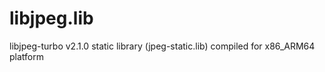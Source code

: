 libjpeg.lib
===========
libjpeg-turbo v2.1.0 static library (jpeg-static.lib) compiled for x86_ARM64 platform